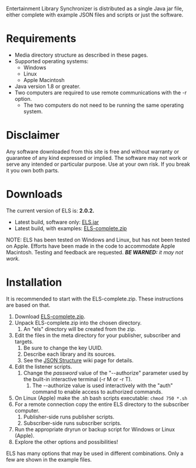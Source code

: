 Entertainment Library Synchronizer is distributed as a single Java jar file, either complete with example JSON files and scripts or just the software.

# Requirements
 * Media directory structure as described in these pages.
 * Supported operating systems:
   * Windows
   * Linux
   * Apple Macintosh
 * Java version 1.8 or greater.
 * Two computers are required to use remote communications with the -r option.
   * The two computers do not need to be running the same operating system.

# Disclaimer
Any software downloaded from this site is free and without warranty or guarantee of any kind expressed or implied. The software may not work or serve any intended or particular purpose. Use at your own risk. If you break it you own both parts.

# Downloads
The current version of ELS is: **2.0.2.**

 * Latest build, software only: [ELS.jar](../blob/master/deploy/ELS.jar?raw=true)
 * Latest build, with examples: [ELS-complete.zip](../blob/master/deploy/ELS-complete.zip?raw=true)

NOTE: ELS has been tested on Windows and Linux, but has not been tested on Apple. Efforts have been
made in the code to accommodate Apple Macintosh. Testing and feedback are requested. *__BE WARNED:__ it
may not work.*

# Installation
It is recommended to start with the ELS-complete.zip. These instructions are based on that.

 1. Download [ELS-complete.zip](../blob/master/deploy/ELS-complete.zip?raw=true).
 2. Unpack ELS-complete.zip into the chosen directory.
    1. An "els" directory will be created from the zip.
 3. Edit the files in the meta directory for your publisher, subscriber and targets.
    1. Be sure to change the key UUID.
    2. Describe each library and its sources.
    3. See the [JSON Structure](../JSON-Structure) wiki page for details.
 4. Edit the listener scripts.
    1. Change the *password* value of the "--authorize" parameter used by the built-in interactive terminal (-r M or -r T).
       1. The --authorize value is used interactively with the "auth" command to enable access to authorized commands.
 5. On Linux (Apple) make the .sh bash scripts executable:  ```chmod 750 *.sh```
 6. For a remote connection copy the entire ELS directory to the subscriber computer.
    1. Publisher-side runs publisher scripts.
    2. Subscriber-side runs subscriber scripts.
 7. Run the appropriate dryrun or backup script for Windows or Linux (Apple).
 8. Explore the other options and possibilities!

ELS has many options that may be used in different combinations. Only a
few are shown in the example files.
